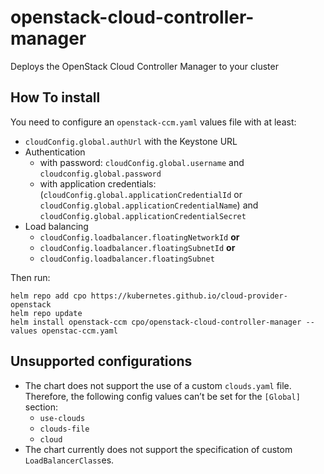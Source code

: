 # openstack-cloud-controller-manager

Deploys the OpenStack Cloud Controller Manager to your cluster

## How To install

You need to configure an `openstack-ccm.yaml` values file with at least:

- `cloudConfig.global.authUrl` with the Keystone URL
- Authentication
  - with password: `cloudConfig.global.username` and `cloudconfig.global.password`
  - with application credentials: (`cloudConfig.global.applicationCredentialId` or `cloudConfig.global.applicationCredentialName`) and `cloudConfig.global.applicationCredentialSecret`
- Load balancing
  - `cloudConfig.loadbalancer.floatingNetworkId` **or**
  - `cloudConfig.loadbalancer.floatingSubnetId` **or**
  - `cloudConfig.loadbalancer.floatingSubnet`

Then run:

```
helm repo add cpo https://kubernetes.github.io/cloud-provider-openstack
helm repo update
helm install openstack-ccm cpo/openstack-cloud-controller-manager --values openstac-ccm.yaml
```

## Unsupported configurations

- The chart does not support the use of a custom `clouds.yaml` file. Therefore, the following config values can’t be set for the `[Global]` section:
  - `use-clouds`
  - `clouds-file`
  - `cloud`
- The chart currently does not support the specification of custom `LoadBalancerClass`es.
